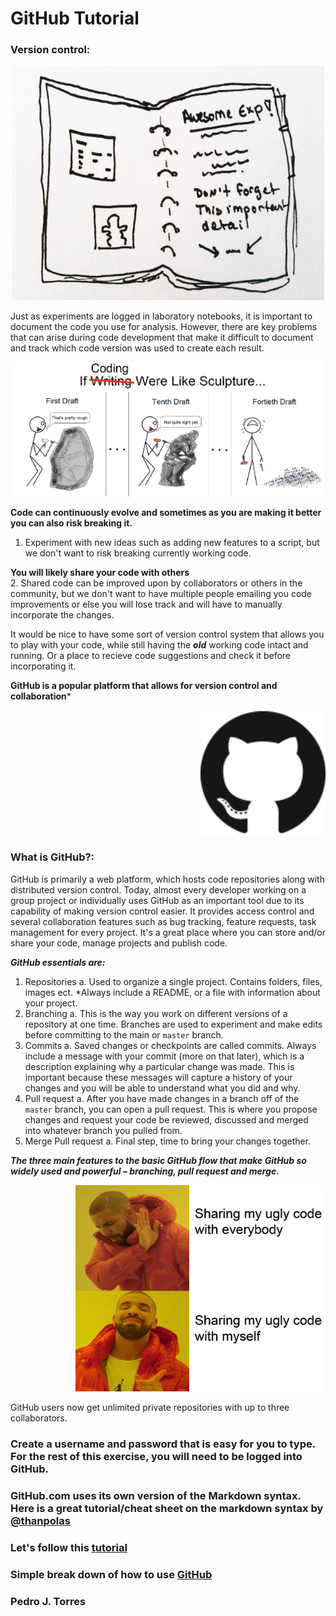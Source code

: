 # GitHub Tutorial

### Version control:
<p align="center">
 <img src="./figures/labnotebook.jpg" width="500">
</p>

Just as experiments are logged in laboratory notebooks, it is important to document the code you use for analysis. However, there are key problems that can arise during code development that make it difficult to document and track which code version was used to create each result. 

<p align="center">
 <img src="./figures/codevssculpture.png" width="500">
</p>

**Code can continuously evolve and sometimes as you are making it better you can also risk breaking it.**
   1. Experiment with new ideas such as adding new features to a script, but we don't want to risk breaking currently working code.

**You will likely share your code with others**  
   2. Shared code can be improved upon by collaborators or others in the community, but we don't want to have multiple people emailing you code improvements or else you will lose track and will have to manually incorporate the changes.
 
It would be nice to have some sort of version control system that allows you to play with your code, while still having the ***old*** working code intact and running. Or a place to recieve code suggestions and check it before incorporating it.

**GitHub is a popular platform that allows for version control and collaboration***
<p align="right">
 <img src="./figures/GitHub-Mark.png" width="200">
</p>

### What is GitHub?:
GitHub is primarily a web platform, which hosts code repositories along with distributed version control. Today, almost every developer working on a group project or individually uses GitHub as an important tool due to its capability of making version control easier. It provides access control and several collaboration features such as bug tracking, feature requests, task management for every project. It's a great place where you can store and/or share your code, manage projects and publish code. 

***GitHub essentials are:***
1. Repositories
   a. Used to organize a single project. Contains folders, files, images ect. *Always include a README, or a file with information about your project. 
2. Branching
   a. This is the way you work on different versions of a repository at one time. Branches are used to experiment and make edits before committing  to the main or ```master``` branch.
3. Commits
   a. Saved changes or checkpoints are called commits. Always include a message with your commit (more on that later), which is a description explaining why a particular change was made. This is important because these messages will capture a history of your changes and you will be able to understand what you did and why.
4. Pull request
   a. After you have made changes in a branch off of the ```master``` branch, you can open a pull request. This is where you propose changes and request your code be reviewed, discussed and merged into whatever branch you pulled from.
5. Merge Pull request
   a. Final step, time to bring  your changes together.
   
***The three main features to the basic GitHub flow that make GitHub so widely used and powerful – branching, pull request and merge.*** 

<p align="right">
 <img src="./figures/drake.png" width="400">
</p>

GitHub users now get unlimited private repositories with up to three collaborators.

### Create a username and password that is easy for you to type. For the rest of this exercise, you will need to be logged into GitHub.
### GitHub.com uses its own version of the Markdown syntax. Here is a great tutorial/cheat sheet on the markdown syntax by [@thanpolas](https://github.com/thanpolas/Practice/blob/master/Markdown-Cheatsheet.md)
### Let's follow this [tutorial](https://guides.github.com/activities/hello-world/)
### Simple break down of how to use [GitHub](https://guides.github.com/introduction/flow/)

### Pedro J. Torres
